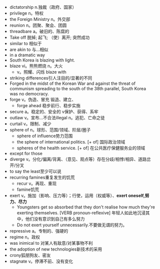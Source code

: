 - dictatorship		n.独裁（政府、国家）
- privilege		n。特权		
- the Foreign Ministry	n。外交部
- reunion		n。团聚、聚会、团圆
- threadbare	a。破旧的、陈腐的
- Take off	脱掉; 起飞; （使）离开; 突然成功
- similar to	相似于
- are akin to	与...相似
- in a dramatic way	
- South Korea is blazing with light.
- blaze	vi。熊熊燃烧	n。大火
  - v。照耀、闪烁  blaze with 
- striking differences引人注目的/显著的不同
- Forged in the midst of the Korean War and against the threat of communism spreading to the south of the 38th parallel, South Korea was no democracy.
- forge 	v。伪造、冒充	锻造、建立、
  - forge ahead 稳步前行、稳步实施
- secure	a。稳定的、安全的	v保护、获得、系牢
- outlaw	v。宣布...不合法illegal	n。逃犯、亡命之徒
- curtail	v。限制、减少
- sphere of	n。球形、范围/领域、阶层/圈子
  - sphere of influence势力范围
  - the sphere of international politics. [+ of] 国际政治领域
  - spheres of the health service. [+ of] 在公共医疗保健服务业的领域
- except for those
- diverge	v。分化/偏离/背离、（意见、观点等）存在分歧/相悖/相异、道路岔开/分叉
- to say the least至少可以说
- recurring famines重复发生的饥荒
  - recur	v。再现、重现
  - famine饥荒
- exert	v。施加（影响、压力等）；行使，运用（权威等）、**exert oneself,努力、尽力**
  - Youngsters get so absorbed that they don't realise how much they're exerting themselves. [VERB pronoun-reflexive] 年轻人如此地沉浸其中，他们没有意识到自己有多么努力
  - Do not exert yourself unnecessarily.不要做无谓的努力。
- repressive	a。专制的、强硬的
- regime	n。政权
- was inimical to 对某人有敌意/对某事物不利
- the adoption of new technologies新技术的采用
- crony狐朋狗友、密友
- stagnate	v。停滞不前、没有变化

